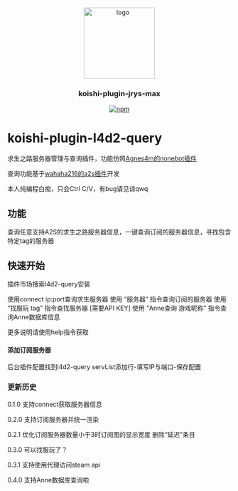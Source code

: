#
<div align="center">
  <a href="https://github.com/initialencounter/mykoishi">
    <a href="https://koishi.chat/" target="_blank">
    <img width="160" src="https://koishi.chat/logo.png" alt="logo">
  </a>
  </a>
<h3 align="center">koishi-plugin-jrys-max</h3>

[![npm](https://img.shields.io/npm/v/koishi-plugin-l4d2-query?style=flat-square)](https://www.npmjs.com/package/koishi-plugin-l4d2-query)
</div>

# koishi-plugin-l4d2-query

求生之路服务器管理与查询插件，功能仿照[Agnes4m的nonebot插件](https://github.com/Agnes4m/nonebot_plugin_l4d2_server)

查询功能基于[wahaha216的a2s插件](https://github.com/wahaha216/koishi-plugin-a2s#readme)开发

本人纯编程白痴，只会Ctrl C/V，有bug请见谅qwq

## 功能

查询任意支持A2S的求生之路服务器信息，一键查询订阅的服务器信息，寻找包含特定tag的服务器

## 快速开始

​插件市场搜索l4d2-query安装

使用connect ip:port查询求生服务器
使用 “服务器” 指令查询订阅的服务器
使用 “找服玩 tag” 指令查找服务器 [需要API KEY]
使用 “Anne查询 游戏昵称” 指令查询Anne数据库信息

更多说明请使用help指令获取

#### 添加订阅服务器

后台插件配置找到l4d2-query
servList添加行-填写IP与端口-保存配置

### 更新历史
0.1.0
支持connect获取服务器信息

0.2.0
支持订阅服务器并统一渲染

0.2.1
优化订阅服务器数量小于3时订阅图的显示宽度
删除“延迟”条目

0.3.0
可以找服玩了？

0.3.1
支持使用代理访问steam api

0.4.0
支持Anne数据库查询啦
